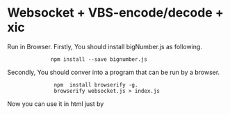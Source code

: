 # Websocket + VBS-encode/decode + xic

Run in Browser.
Firstly, You should install bigNumber.js as following.         
         
                  npm install --save bignumber.js
Secondly, You should conver into a program that can be run by a browser.
    
                   npm  install browserify -g. 
                   browserify websocket.js > index.js
  
Now you can use it in html just by
  <script type="text/javascript" src="./index.js"></script>
